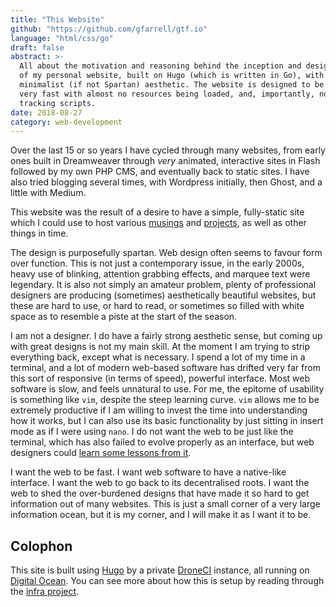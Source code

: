 ```yaml
---
title: "This Website"
github: "https://github.com/gfarrell/gtf.io"
language: "html/css/go"
draft: false
abstract: >-
  All about the motivation and reasoning behind the inception and design
  of my personal website, built on Hugo (which is written in Go), with a
  minimalist (if not Spartan) aesthetic. The website is designed to be
  very fast with almost no resources being loaded, and, importantly, no
  tracking scripts.
date: 2018-08-27
category: web-development
---
```


Over the last 15 or so years I have cycled through many websites, from
early ones built in Dreamweaver through _very_ animated, interactive
sites in Flash followed by my own PHP CMS, and eventually back to
static sites. I have also tried blogging several times, with Wordpress
initially, then Ghost, and a little with Medium.

This website was the result of a desire to have a simple, fully-static
site which I could use to host various [musings](/musings) and
[projects](/projects), as well as other things in time.

The design is purposefully spartan. Web design often seems to favour
form over function. This is not just a contemporary issue, in the early
2000s, heavy use of blinking, attention grabbing effects, and marquee
text were legendary. It is also not simply an amateur problem, plenty of
professional designers are producing (sometimes) aesthetically beautiful
websites, but these are hard to use, or hard to read, or sometimes so
filled with white space as to resemble a piste at the start of the
season.

I am not a designer. I do have a fairly strong aesthetic sense, but
coming up with great designs is not my main skill. At the moment I am
trying to strip everything back, except what is necessary. I spend a
lot of my time in a terminal, and a lot of modern web-based software
has drifted very far from this sort of responsive (in terms of speed),
powerful interface. Most web software is slow, and feels unnatural
to use. For me, the epitome of usability is something like `vim`,
despite the steep learning curve. `vim` allows me to be extremely
productive if I am willing to invest the time into understanding how
it works, but I can also use its basic functionality by just sitting
in insert mode as if I were using `nano`. I do not want the web to
be just like the terminal, which has also failed to evolve properly
as an interface, but web designers could [learn some lessons from
it](https://brandur.org/interfaces).

I want the web to be fast. I want web software to have a native-like
interface. I want the web to go back to its decentralised roots. I want
the web to shed the over-burdened designs that have made it so hard to
get information out of many websites. This is just a small corner of a
very large information ocean, but it is my corner, and I will make it as
I want it to be.

## Colophon

This site is built using [Hugo](https://gohugo.io) by a private
[DroneCI](https://drone.io) instance, all running on [Digital
Ocean](https://www.digitalocean.com). You can see more about how this is setup
by reading through the [infra project](/projects/personal_infrastructure).
